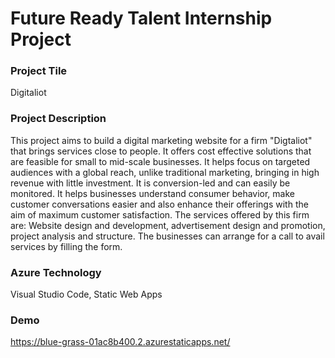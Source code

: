 <h1> Future Ready Talent Internship Project </h1>

<h3> Project Tile </h3>

Digitaliot

<h3> Project Description </h3>

This project aims to build a digital marketing website for a firm "Digtaliot" that brings services close to people. It offers cost effective solutions that are feasible for small to mid-scale businesses. It helps focus on targeted audiences with a global reach, unlike traditional marketing, bringing in high revenue with little investment. It is conversion-led and can easily be monitored. It helps businesses understand consumer behavior, make customer conversations easier and also enhance their offerings with the aim of maximum customer satisfaction. The services offered by this firm are: Website design and development, advertisement design and promotion, project analysis and structure. The businesses can arrange for a call to avail services by filling the form.

<h3> Azure Technology </h3>

Visual Studio Code, Static Web Apps

<h3> Demo </h3>

https://blue-grass-01ac8b400.2.azurestaticapps.net/
